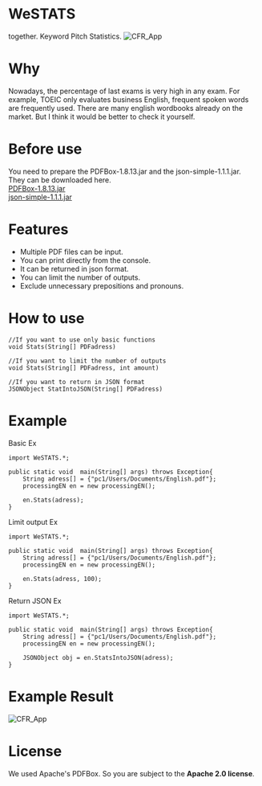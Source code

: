 WeSTATS
==============
together. Keyword Pitch Statistics.
![CFR_App](./img/logo.png)

Why
==============
Nowadays, the percentage of last exams is very high in any exam. For example, TOEIC only evaluates business English, frequent spoken words are frequently used. There are many english wordbooks already on the market. But I think it would be better to check it yourself.

Before use
==============
You need to prepare the PDFBox-1.8.13.jar and the json-simple-1.1.1.jar. <br>
They can be downloaded here. <br>
[PDFBox-1.8.13.jar](https://pdfbox.apache.org/download.cgi) <br>
[json-simple-1.1.1.jar](https://code.google.com/archive/p/json-simple/downloads)

Features
==============
* Multiple PDF files can be input.
* You can print directly from the console.
* It can be returned in json format.
* You can limit the number of outputs.
* Exclude unnecessary prepositions and pronouns.

How to use
==============

    //If you want to use only basic functions
    void Stats(String[] PDFadress)
    
    //If you want to limit the number of outputs
    void Stats(String[] PDFadress, int amount)
    
    //If you want to return in JSON format
    JSONObject StatIntoJSON(String[] PDFadress)


Example
==============
Basic Ex


    import WeSTATS.*;
    
    public static void  main(String[] args) throws Exception{
        String adress[] = {"pc1/Users/Documents/English.pdf"};
        processingEN en = new processingEN();
        
        en.Stats(adress);
    }

    
Limit output Ex
    

    import WeSTATS.*;
    
    public static void  main(String[] args) throws Exception{
        String adress[] = {"pc1/Users/Documents/English.pdf"};
        processingEN en = new processingEN();
        
        en.Stats(adress, 100);
    }

    
Return JSON Ex


    import WeSTATS.*;
    
    public static void  main(String[] args) throws Exception{
        String adress[] = {"pc1/Users/Documents/English.pdf"};
        processingEN en = new processingEN();
        
        JSONObject obj = en.StatsIntoJSON(adress);
    }

    
Example Result
==============
![CFR_App](./img/result.png)

License
==============
We used Apache's PDFBox. So you are subject to the **Apache 2.0 license**.